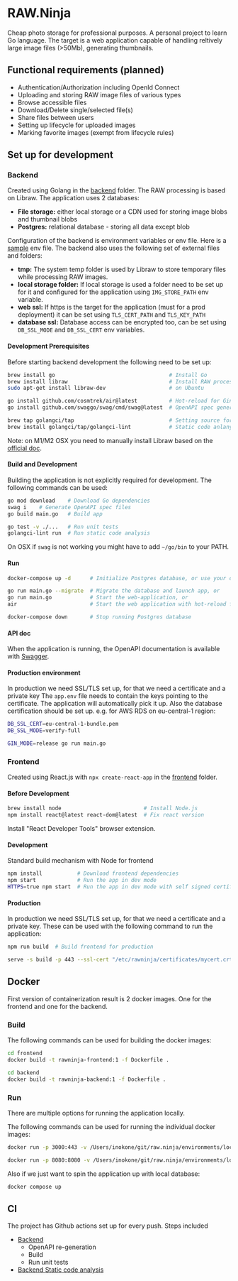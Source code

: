 # RAW.Ninja

Cheap photo storage for professional purposes. A personal project to learn Go language.
The target is a web application capable of handling reltively large image files (>50Mb), generating thumbnails.

## Functional requirements (planned)

- Authentication/Authorization including OpenId Connect
- Uploading and storing RAW image files of various types
- Browse accessible files
- Download/Delete single/selected file(s)
- Share files between users
- Setting up lifecycle for uploaded images
- Marking favorite images (exempt from lifecycle rules)

## Set up for development

### Backend

Created using Golang in the [backend](/backend) folder. The RAW processing is based on Libraw. The application uses 2 databases:

- **File storage:** either local storage or a CDN used for storing image blobs and thumbnail blobs
- **Postgres:** relational database - storing all data except blob

Configuration of the backend is environment variables or env file. Here is a [sample](/environments/local.env) env file.
The backend also uses the following set of external files and folders:

- **tmp:** The system temp folder is used by Libraw to store temporary files while processing RAW images.
- **local storage folder:** If local storage is used a folder need to be set up for it and configured for the application using `IMG_STORE_PATH` env variable.
- **web ssl:** If https is the target for the application (must for a prod deployment) it can be set using `TLS_CERT_PATH` and `TLS_KEY_PATH`
- **database ssl:** Database access can be encrypted too, can be set using `DB_SSL_MODE` and `DB_SSL_CERT` env variables.

#### Development Prerequisites

Before starting backend development the following need to be set up:

``` sh
brew install go                                    # Install Go
brew install libraw                                # Install RAW processing library on OSX, or
sudo apt-get install libraw-dev                    # on Ubuntu

go install github.com/cosmtrek/air@latest          # Hot-reload for Gin server
go install github.com/swaggo/swag/cmd/swag@latest  # OpenAPI spec generator

brew tap golangci/tap                              # Setting source for brew, then
brew install golangci/tap/golangci-lint            # Static code anlanysis for Go
```

Note: on M1/M2 OSX you need to manually install Libraw based on the [official doc](https://www.libraw.org/docs/Install-LibRaw-eng.html).

#### Build and Development

Building the application is not explicitly required for development. The following commands can be used:

``` sh
go mod download    # Download Go dependencies
swag i    # Generate OpenAPI spec files
go build main.go   # Build app

go test -v ./...   # Run unit tests
golangci-lint run  # Run static code analysis
```

On OSX if `swag` is not working you might have to add `~/go/bin` to your PATH.

#### Run

``` sh
docker-compose up -d      # Initialize Postgres database, or use your own

go run main.go --migrate  # Migrate the database and launch app, or
go run main.go            # Start the web-application, or
air                       # Start the web application with hot-reload for development

docker-compose down       # Stop running Postgres database 
```

#### API doc

When the application is running, the OpenAPI documentation is available with [Swagger](http://localhost:8080/swagger/doc.json).

#### Production environment

In production we need SSL/TLS set up, for that we need a certificate and a private key
The `app.env` file needs to contain the keys pointing to the certificate. The application will automatically pick it up.
Also the database certification should be set up. e.g. for AWS RDS on eu-central-1 region:

``` sh
DB_SSL_CERT=eu-central-1-bundle.pem 
DB_SSL_MODE=verify-full
```

``` sh
GIN_MODE=release go run main.go
```

### Frontend

Created using React.js with `npx create-react-app` in the [frontend](/frontend) folder.

#### Before Development

``` sh
brew install node                          # Install Node.js
npm install react@latest react-dom@latest  # Fix react version 
```

Install "React Developer Tools" browser extension.

#### Development

Standard build mechanism with Node for frontend

``` sh
npm install           # Download frontend dependencies 
npm start             # Run the app in dev mode
HTTPS=true npm start  # Run the app in dev mode with self signed certification over https
```

#### Production

In production we need SSL/TLS set up, for that we need a certificate and a private key. These can be used with the following command to run the application:

``` sh
npm run build  # Build frontend for production

serve -s build -p 443 --ssl-cert "/etc/rawninja/certificates/mycert.crt" --ssl-key "/etc/rawninja/certificates/mykey.key"
```

## Docker

First version of containerization result is 2 docker images. One for the frontend and one for the backend.

### Build

The following commands can be used for building the docker images:

``` sh
cd frontend
docker build -t rawninja-frontend:1 -f Dockerfile . 

cd backend
docker build -t rawninja-backend:1 -f Dockerfile . 
```

### Run

There are multiple options for running the application locally.

The following commands can be used for running the individual docker images:

``` sh
docker run -p 3000:443 -v /Users/inokone/git/raw.ninja/environments/local/certificates:/etc/rawninja/certificates rawninja-frontend

docker run -p 8080:8080 -v /Users/inokone/git/raw.ninja/environments/local:/etc/rawninja --mount type=tmpfs,destination=/tmp/photos,tmpfs-size=4096 rawninja-backend
```

Also if we just want to spin the application up with local database:

``` sh
docker compose up
```

## CI

The project has Github actions set up for every push.
Steps included

- [Backend](.github/workflows/build.yaml)
  - OpenAPI re-generation
  - Build
  - Run unit tests
- [Backend Static code analysis](.github/workflows/golangci-lint.yml)
